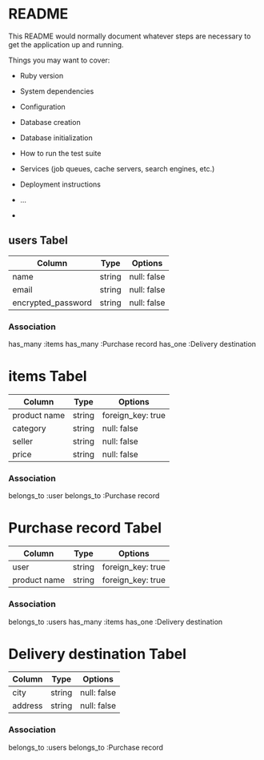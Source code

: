 # README

This README would normally document whatever steps are necessary to get the
application up and running.

Things you may want to cover:

* Ruby version

* System dependencies

* Configuration

* Database creation

* Database initialization

* How to run the test suite

* Services (job queues, cache servers, search engines, etc.)

* Deployment instructions

* ...
-
##  users Tabel

| Column             | Type   | Options     |
| ------------------ | ------ | ----------- |
| name               | string | null: false |
| email              | string | null: false |
| encrypted_password | string | null: false |


### Association
has_many :items
has_many :Purchase record
has_one :Delivery destination

#  items Tabel

| Column       | Type   | Options     |
| ------------ | ------ | ----------- |
| product name | string | foreign_key: true |
| category     | string | null: false |
| seller       | string | null: false |
| price        | string | null: false |


### Association
belongs_to :user
belongs_to :Purchase record

#  Purchase record Tabel

|  Column      |  Type  | Options           |
| ------------ | ------ | ----------------- |
| user         | string | foreign_key: true |
| product name | string | foreign_key: true |

### Association
belongs_to :users
has_many :items
has_one :Delivery destination

#  Delivery destination Tabel

| Column     |  Type  | Options     |
| ---------- | ------ | ----------- |
| city       | string | null: false |
| address    | string | null: false |


### Association
belongs_to :users
belongs_to :Purchase record